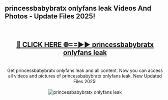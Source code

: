 <h2>princessbabybratx onlyfans leak Videos And Photos - Update Files 2025!</h2>
<br>
<div align="center">
<h2><a href="https://linkcuts.com/hfmhzwbr" rel="nofollow">🔴 CLICK HERE 🌐==►► princessbabybratx onlyfans leak</a></h2>
<br>
Get princessbabybratx onlyfans leak and all content. Now you can access all videos and pictures of princessbabybratx onlyfans leak. New Updated Files 2025!
<br>
<br>
<a href="https://linkcuts.com/hfmhzwbr" rel="nofollow" data-target="animated-image.originalLink"><img src="https://i.ibb.co.com/WyWwxjT/player-gif2.gif" alt="princessbabybratx onlyfans leak" style="max-width: 100%; display: inline-block;" data-target="animated-image.originalImage"></a>
</div>
<br>